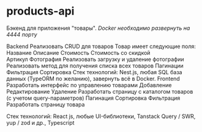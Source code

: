 # products-api
Бэкенд для приложения "товары".
*Docker необходимо развернуть на 4444 порту*

Backend
Реализовать CRUD для товаров
Товар имеет следующие поля:
Название
Описание
Стоимость
Стоимость со скидкой  
Артикул
Фотография
Реализовать загрузку и удаление фотографии
Реализовать метод для получения списка всех товаров
Пагинации
Фильтрация 
Сортировка
Стек технологий: Nest.js, любая SQL база данных (TypeORM по желанию), завернуть всё в Docker.
Frontend
Разработать интерфейс по управлению товарами
Добавление
Редактирование
Удаление
Разработать страницу с каталогом товаров (с учетом query-параметров)
Пагинация
Сортировка
Фильтрация
Разработать страницу товара

Стек технологий: React js, любые UI-библиотеки, Tanstack Query / SWR, yup / zod и др., Typescript
